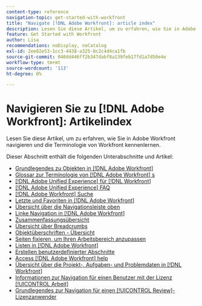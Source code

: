 ```yaml
---
content-type: reference
navigation-topic: get-started-with-workfront
title: "Navigate [!DNL Adobe Workfront]: article index"
description: Lesen Sie diese Artikel, um zu erfahren, wie Sie in Adobe Workfront navigieren und die Terminologie von Workfront kennenlernen.
feature: Get Started with Workfront
author: Lisa
recommendations: noDisplay, noCatalog
exl-id: 2ee82e53-1cc3-4438-a325-8c2c4d4ca1fb
source-git-commit: 040dd446ff2b347dabf8a139feb17fd1a7d50e4e
workflow-type: tm+mt
source-wordcount: '113'
ht-degree: 0%

---
```


# Navigieren Sie zu [!DNL Adobe Workfront]: Artikelindex

<!-- Audited: 12/2023 -->

Lesen Sie diese Artikel, um zu erfahren, wie Sie in Adobe Workfront navigieren und die Terminologie von Workfront kennenlernen.

Dieser Abschnitt enthält die folgenden Unterabschnitte und Artikel:

* [Grundlegendes zu Objekten in  [!DNL Adobe Workfront]](../../workfront-basics/navigate-workfront/workfront-navigation/understand-objects.md)
* [Glossar zur Terminologie von [!DNL Adobe Workfront] s](../../workfront-basics/navigate-workfront/workfront-navigation/workfront-terminology-glossary.md)
* [[!DNL Adobe Unified Experience] für  [!DNL Workfront]](/help/quicksilver/workfront-basics/navigate-workfront/workfront-navigation/adobe-unified-experience.md)
* [[!DNL Adobe Unified Experience] FAQ](/help/quicksilver/workfront-basics/navigate-workfront/workfront-navigation/unified-experience-faq.md)
* [[!DNL Adobe Workfront] Suche](../../workfront-basics/navigate-workfront/search/search.md)
* [Letzte und Favoriten in  [!DNL Adobe Workfront]](../../workfront-basics/navigate-workfront/recent-and-favorites/recent-and-favorites.md)
* [Übersicht über die Navigationsleiste oben](../../workfront-basics/the-new-workfront-experience/global-navigation-overview.md)
* [Linke Navigation in [!DNL Adobe Workfront]](../../workfront-basics/the-new-workfront-experience/simplified-left-navigation.md)
* [Zusammenfassungsübersicht](../../workfront-basics/the-new-workfront-experience/summary-overview.md)
* [Übersicht über Breadcrumbs](../../workfront-basics/the-new-workfront-experience/breadcrumb-overview.md)
* [Objektüberschriften - Übersicht](../../workfront-basics/the-new-workfront-experience/new-object-headers.md)
* [Seiten fixieren, um Ihren Arbeitsbereich anzupassen](../../workfront-basics/the-new-workfront-experience/pin-pages.md)
* [Listen in [!DNL Adobe Workfront]](../../workfront-basics/navigate-workfront/use-lists/lists.md)
* [Erstellen benutzerdefinierter Abschnitte](/help/quicksilver/workfront-basics/manage-your-account-and-profile/configuring-your-user-profile/create-custom-tabs.md)
* [Access [!DNL Adobe Workfront] help](../../workfront-basics/navigate-workfront/workfront-navigation/access-workfront-help.md)
* [Übersicht über die Projekt-, Aufgaben- und Problemdaten in [!DNL Workfront]](../../workfront-basics/navigate-workfront/workfront-navigation/definitions-pti-dates.md)
* [Informationen zur Navigation für einen Benutzer mit der Lizenz [!UICONTROL Arbeit]](../../workfront-basics/navigate-workfront/workfront-navigation/worker-global-navigation-bar.md)
* [Grundlegendes zur Navigation für einen [!UICONTROL Review]-Lizenzanwender](../../workfront-basics/navigate-workfront/workfront-navigation/reviewer-global-navigation-bar.md)
